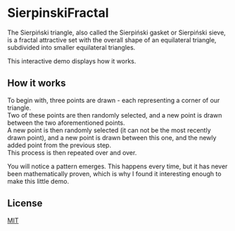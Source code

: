 # SierpinskiFractal

The Sierpiński triangle, also called the Sierpiński gasket or Sierpiński sieve, is a fractal attractive set with the overall shape of an equilateral triangle, subdivided into smaller equilateral triangles.

This interactive demo displays how it works.



## How it works

To begin with, three points are drawn - each representing a corner of our triangle.     
Two of these points are then randomly selected, and a new point is drawn between the two aforementioned points.     
A new point is then randomly selected (it can not be the most recently drawn point), and a new point is drawn between this one, and the newly added point from the previous step.     
This process is then repeated over and over.     
     
  You will notice a pattern emerges. This happens every time, but it has never been mathematically proven, which is why I found it interesting enough to make this little demo.




## License

[MIT](https://choosealicense.com/licenses/mit/)

